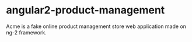 # angular2-product-management
Acme is a fake online product management store web application made on ng-2 framework.
